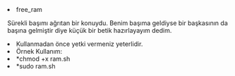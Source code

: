 <!DOCTYPE html>
<html lang="en">
  <head>
    <meta charset="utf-8">
	<title>Otomatik Ram ve Önbellek Temizleme Scripti</title>
	</head>
	<body>
	<li>free_ram</li>
		
Sürekli başımı ağrıtan bir konuydu. Benim başıma geldiyse bir başkasının da başına gelmiştir diye küçük bir betik hazırlayayım dedim.
<li>Kullanmadan önce yetki vermeniz yeterlidir. </li>
<li>Örnek Kullanım:</li>
<li>*chmod +x ram.sh</li>
<li>*sudo ram.sh</div>
</li>
</body>
</html>
